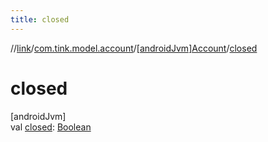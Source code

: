 ```yaml
---
title: closed
---
```

//[link](../../../index.html)/[com.tink.model.account](../index.html)/[[androidJvm]Account](index.html)/[closed](closed.html)



# closed



[androidJvm]\
val [closed](closed.html): [Boolean](https://kotlinlang.org/api/latest/jvm/stdlib/kotlin/-boolean/index.html)




